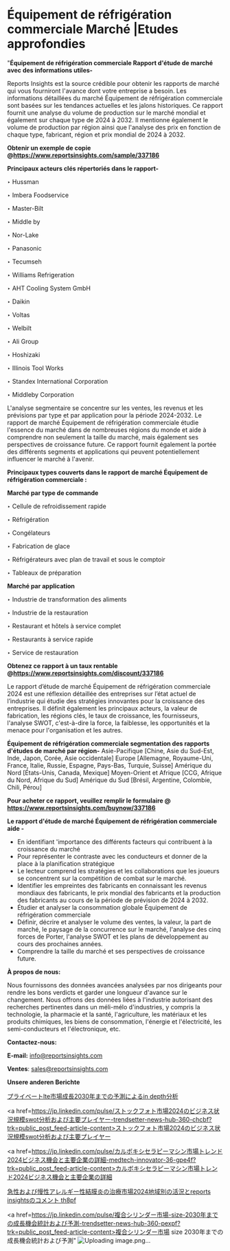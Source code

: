 # Équipement de réfrigération commerciale Marché |Etudes approfondies

"<strong>Équipement de réfrigération commerciale Rapport d'étude de marché avec des informations utiles-</strong>

Reports Insights est la source crédible pour obtenir les rapports de marché qui vous fourniront l'avance dont votre entreprise a besoin. Les informations détaillées du marché Équipement de réfrigération commerciale sont basées sur les tendances actuelles et les jalons historiques. Ce rapport fournit une analyse du volume de production sur le marché mondial et également sur chaque type de 2024 à 2032. Il mentionne également le volume de production par région ainsi que l'analyse des prix en fonction de chaque type, fabricant, région et prix mondial de 2024 à 2032.

<strong><b>Obtenir un exemple de copie @</b></strong><a href=https://www.reportsinsights.com/sample/337186><strong><b>https://www.reportsinsights.com/sample/337186</b></strong></a>

<b>Principaux acteurs clés répertoriés dans le rapport-</b>

<b> </b>‣ Hussman

‣ Imbera Foodservice

‣ Master-Bilt

‣ Middle by

‣ Nor-Lake

‣ Panasonic

‣ Tecumseh

‣ Williams Refrigeration

‣ AHT Cooling System GmbH

‣ Daikin

‣ Voltas

‣ Welbilt

‣ Ali Group

‣ Hoshizaki

‣ Illinois Tool Works

‣ Standex International Corporation

‣ Middleby Corporation

L'analyse segmentaire se concentre sur les ventes, les revenus et les prévisions par type et par application pour la période 2024-2032. Le rapport de marché Équipement de réfrigération commerciale étudie l'essence du marché dans de nombreuses régions du monde et aide à comprendre non seulement la taille du marché, mais également ses perspectives de croissance future. Ce rapport fournit également la portée des différents segments et applications qui peuvent potentiellement influencer le marché à l'avenir.

<strong>Principaux types couverts dans le rapport de marché Équipement de réfrigération commerciale :</strong>

<strong>Marché par type de commande</Strong>

‣ Cellule de refroidissement rapide

‣ Réfrigération

‣ Congélateurs

‣ Fabrication de glace

‣ Réfrigérateurs avec plan de travail et sous le comptoir

‣ Tableaux de préparation

<strong>Marché par application</Strong>

‣ Industrie de transformation des aliments

‣ Industrie de la restauration

‣ Restaurant et hôtels à service complet

‣ Restaurants à service rapide

‣ Service de restauration

<strong><b>Obtenez ce rapport à un taux rentable @</b></strong><a href=https://www.reportsinsights.com/discount/337186><strong><b>https://www.reportsinsights.com/discount/337186</b></strong></a>

Le rapport d’étude de marché Équipement de réfrigération commerciale 2024 est une réflexion détaillée des entreprises sur l’état actuel de l’industrie qui étudie des stratégies innovantes pour la croissance des entreprises. Il définit également les principaux acteurs, la valeur de fabrication, les régions clés, le taux de croissance, les fournisseurs, l'analyse SWOT, c'est-à-dire la force, la faiblesse, les opportunités et la menace pour l'organisation et les autres.

<strong>Équipement de réfrigération commerciale segmentation des rapports d'études de marché par région-</strong>
Asie-Pacifique [Chine, Asie du Sud-Est, Inde, Japon, Corée, Asie occidentale]
Europe [Allemagne, Royaume-Uni, France, Italie, Russie, Espagne, Pays-Bas, Turquie, Suisse]
Amérique du Nord [États-Unis, Canada, Mexique]
Moyen-Orient et Afrique [CCG, Afrique du Nord, Afrique du Sud]
Amérique du Sud [Brésil, Argentine, Colombie, Chili, Pérou]

<strong>Pour acheter ce rapport, veuillez remplir le formulaire @   <a href=https://www.reportsinsights.com/buynow/337186>https://www.reportsinsights.com/buynow/337186</a></strong>

<strong>Le rapport d'étude de marché Équipement de réfrigération commerciale aide -</strong>
<ul>
  <li>En identifiant 'importance des différents facteurs qui contribuent à la croissance du marché</li>
  <li>Pour représenter le contraste avec les conducteurs et donner de la place à la planification stratégique</li>
  <li>Le lecteur comprend les stratégies et les collaborations que les joueurs se concentrent sur la compétition de combat sur le marché.</li>
  <li>Identifier les empreintes des fabricants en connaissant les revenus mondiaux des fabricants, le prix mondial des fabricants et la production des fabricants au cours de la période de prévision de 2024 à 2032.</li>
  <li>Étudier et analyser la consommation globale Équipement de réfrigération commerciale</li>
  <li>Définir, décrire et analyser le volume des ventes, la valeur, la part de marché, le paysage de la concurrence sur le marché, l'analyse des cinq forces de Porter, l'analyse SWOT et les plans de développement au cours des prochaines années.</li>
  <li>Comprendre la taille du marché et ses perspectives de croissance future.</li>
</ul>
<strong>À propos de nous:</strong>

Nous fournissons des données avancées analysées par nos dirigeants pour rendre les bons verdicts et garder une longueur d'avance sur le changement. Nous offrons des données liées à l'industrie autorisant des recherches pertinentes dans un méli-mélo d'industries, y compris la technologie, la pharmacie et la santé, l'agriculture, les matériaux et les produits chimiques, les biens de consommation, l'énergie et l'électricité, les semi-conducteurs et l'électronique, etc.

<strong>Contactez-nous:</strong>

<strong>E-mail:</strong> <a href=mailto:info@reportsinsights.com>info@reportsinsights.com</a>

<strong>Ventes</strong>: <a href=mailto:sales@reportsinsights.com>sales@reportsinsights.com</a>

<strong>Unsere anderen Berichte</strong>

<a href=https://www.linkedin.com/pulse/プライベートlte市場成長2030年までの予測によるin-depth分析-infopulse-daily-360-xc2nf/>プライベートlte市場成長2030年までの予測によるin depth分析</a>

<a href=https://jp.linkedin.com/pulse/ストックフォト市場2024のビジネス状況規模swot分析および主要プレイヤー-trendsetter-news-hub-360-chcbf?trk=public_post_feed-article-content>ストックフォト市場2024のビジネス状況規模swot分析および主要プレイヤー</a>

<a href=https://jp.linkedin.com/pulse/カルボキシセラピーマシン市場トレンド2024ビジネス機会と主要企業の詳細-medtech-innovator-36-gpe4f?trk=public_post_feed-article-content>カルボキシセラピーマシン市場トレンド2024ビジネス機会と主要企業の詳細</a>

<a href=https://www.linkedin.com/pulse/急性および慢性アレルギー性結膜炎の治療市場2024地域別の活況とreports-insightsのコメント-th8pf/>急性および慢性アレルギー性結膜炎の治療市場2024地域別の活況とreports insightsのコメント th8pf</a>

<a href=https://jp.linkedin.com/pulse/複合シリンダー市場-size-2030年までの成長機会統計および予測-trendsetter-news-hub-360-pexpf?trk=public_post_feed-article-content>複合シリンダー市場 size 2030年までの成長機会統計および予測</a>"
![Uploading image.png…]()
